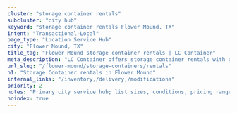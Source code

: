 ```yaml
---
cluster: "storage container rentals"
subcluster: "city hub"
keyword: "storage container rentals Flower Mound, TX"
intent: "Transactional-Local"
page_type: "Location Service Hub"
city: "Flower Mound, TX"
title_tag: "Flower Mound storage container rentals | LC Container"
meta_description: "LC Container offers storage container rentals with delivery in Flower Mound, TX. Local. Fast quotes. Since 2003."
url_slug: "/flower-mound/storage-containers/rentals"
h1: "Storage Container rentals in Flower Mound"
internal_links: "/inventory,/delivery,/modifications"
priority: 2
notes: "Primary city service hub; list sizes, conditions, pricing ranges, photos, testimonials."
noindex: true
---
```


<!-- TODO: Add unique city/inventory copy, images, and internal links here. -->
